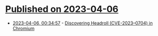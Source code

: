 # [Published on 2023-04-06](index.md)

* [2023-04-06, 00:34:57](https://lobste.rs/s/3a8ed5/discovering_headroll_cve_2023_0704) - [Discovering Headroll (CVE-2023–0704) in Chromium](https://canvatechblog.medium.com/discovering-headroll-cve-2023-0704-in-chromium-2e7f66fc130c)
